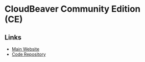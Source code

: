 # CloudBeaver Community Edition (CE)

## Links

- [Main Website](https://cloudbeaver.io/)
- [Code Repository](https://github.com/dbeaver/cloudbeaver)
